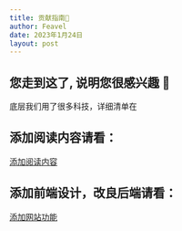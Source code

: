 ```yaml
---
title: 贡献指南🧭
author: Feavel
date: 2023年1月24日
layout: post
---
```


## 您走到这了, 说明您很感兴趣 🧐

底层我们用了很多科技，详细清单在[](/community/about)

## 添加阅读内容请看：

[添加阅读内容](/community/guide/contribute/page-content)

## 添加前端设计，改良后端请看：

[添加网站功能](/community/guide/contribute/functionality)
